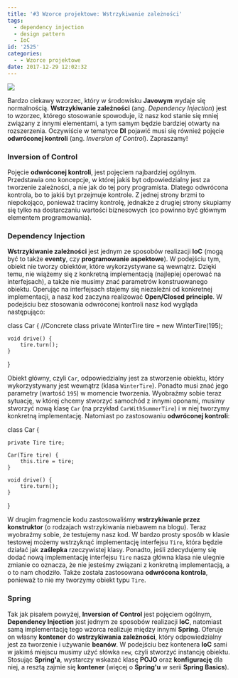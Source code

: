 ```yaml
---
title: '#3 Wzorce projektowe: Wstrzykiwanie zależności'
tags:
  - dependency injection
  - design pattern
  - IoC
id: '2525'
categories:
  - - Wzorce projektowe
date: 2017-12-29 12:02:32
---
```


![](http://codecouple.pl/wp-content/uploads/2017/03/designPatternArt.png)

Bardzo ciekawy wzorzec, który w środowisku **Javowym** wydaje się normalnością. **Wstrzykiwanie zależności** (ang. _Dependency Injection_) jest to wzorzec, którego stosowanie spowoduje, iż nasz kod stanie się mniej związany z innymi elementami, a tym samym będzie bardziej otwarty na rozszerzenia. Oczywiście w tematyce **DI** pojawić musi się również pojęcie **odwróconej kontroli** (ang. _Inversion of Control_). Zapraszamy!
<!-- more -->
### Inversion of Control

Pojęcie **odwróconej kontroli**, jest pojęciem najbardziej ogólnym. Przedstawia ono koncepcje, w której jakiś byt odpowiedzialny jest za tworzenie zależności, a nie jak do tej pory programista. Dlatego odwrócona kontrola, bo to jakiś byt przejmuje kontrole. Z jednej strony brzmi to niepokojąco, ponieważ tracimy kontrolę, jednakże z drugiej strony skupiamy się tylko na dostarczaniu wartości biznesowych (co powinno być głównym elementem programowania).

### Dependency Injection

**Wstrzykiwanie zależności** jest jednym ze sposobów realizacji **IoC** (mogą być to także **eventy**, czy **programowanie aspektowe**). W podejściu tym, obiekt nie tworzy obiektów, które wykorzystywane są wewnątrz. Dzięki temu, nie wiążemy się z konkretną implementacją (najlepiej operować na interfejsach), a także nie musimy znać parametrów konstruowanego obiektu. Operując na interfejsach stajemy się niezależni od konkretnej implementacji, a nasz kod zaczyna realizować **Open/Closed principle**. W podejściu bez stosowania odwróconej kontroli nasz kod wygląda następująco:

class Car {
    //Concrete class
    private WinterTire tire = new WinterTire(195);

    void drive() {
        tire.turn();
    }

}

Obiekt główny, czyli `Car`, odpowiedzialny jest za stworzenie obiektu, który wykorzystywany jest wewnątrz (klasa `WinterTire`). Ponadto musi znać jego parametry (wartość `195`) w momencie tworzenia. Wyobraźmy sobie teraz sytuację, w której chcemy stworzyć samochód z innymi oponami, musimy stworzyć nową klasę `Car` (na przykład `CarWithSummerTire`) i w niej tworzymy konkretną implementację. Natomiast po zastosowaniu **odwróconej kontroli**:

class Car {

    private Tire tire;

    Car(Tire tire) {
        this.tire = tire;
    }

    void drive() {
        tire.turn();
    }

}

W drugim fragmencie kodu zastosowaliśmy **wstrzykiwanie przez konstruktor** (o rodzajach wstrzykiwania niebawem na blogu). Teraz wyobraźmy sobie, że testujemy nasz kod. W bardzo prosty sposób w klasie testowej możemy wstrzyknąć implementację interfejsu `Tire`, która będzie działać jak **zaślepka** rzeczywistej klasy. Ponadto, jeśli zdecydujemy się dodać nową implementację interfejsu `Tire` nasza główna klasa nie ulegnie zmianie co oznacza, że nie jesteśmy związani z konkretną implementacją, a o to nam chodziło. Także została zastosowana **odwrócona kontrola**, ponieważ to nie my tworzymy obiekt typu `Tire`.

### Spring

Tak jak pisałem powyżej, **Inversion of Control** jest pojęciem ogólnym, **Dependency Injection** jest jednym ze sposobów realizacji **IoC**, natomiast samą implementację tego wzorca realizuje między innymi **Spring**. Oferuje on własny **kontener** do **wstrzykiwania zależności**, który odpowiedzialny jest za tworzenie i używanie **beanów**. W podejściu bez kontenera **IoC** sami w jakimś miejscu musimy użyć słówka `new`, czyli stworzyć instancję obiektu. Stosując **Spring'a**, wystarczy wskazać klasę **POJO** oraz **konfigurację** dla niej, a resztą zajmie się **kontener** (więcej o **Spring'u** w serii **Spring Basics**).